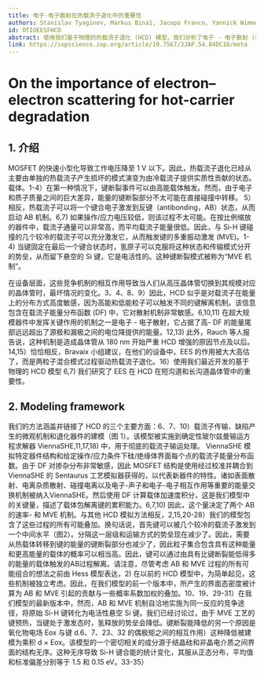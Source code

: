 ```yaml
---
title: 电子-电子散射在热载流子退化中的重要性
authors: Stanislav Tyaginov, Markus Bina1, Jacopo Franco, Yannick Wimmer, Ben Kaczer and Tibor Grasser
id: OTIOEESFHCD
abstract: 使用我们基于物理的热载流子退化 (HCD) 模型，我们分析了电子 - 电子散射 (EES) 对不同沟道长度晶体管中 HCD 的影响的重要性。该模型基于对载流子传输的彻底处理，并在确定性玻尔兹曼传输方程求解器 ViennaSHE 中实施。该模型捕获了两种相互竞争的 Si-H 键断裂机制：一种是由键的多重振动激发触发的，另一种是由于单个热载流子将一个键合电子激发到反键态。这些过程自洽地被认为是相同解离反应的竞争途径。为了分析 EES 工艺的重要性，我们使用了一系列具有相同架构但栅极长度不同的 nMOSFET。栅极长度在 44-300 nm 的宽范围内变化，以覆盖短沟道 MOSFET 以及更长的对应物。根据之前的发现，EES 在 180 nm 的沟道长度上开始变得重要。这种情况在目标门长度间隔中被捕获。我们的结果表明，单独的通道长度不是 EES 重要性的充分标准，并且还必须考虑应用的偏置条件。
link: https://iopscience.iop.org/article/10.7567/JJAP.54.04DC18/meta
---
```


# On the importance of electron–electron scattering for hot-carrier degradation

## 1. 介绍

MOSFET 的快速小型化导致工作电压降至 1 V 以下。因此，热载流子退化已经从主要由单独的热载流子产生损坏的模式演变为由冷载流子提供实质性贡献的状态。载体。1-4）在第一种情况下，键断裂事件可以由高能载体触发。然而，由于电子和质子质量之间的巨大差异，能量的键断裂部分不太可能在直接碰撞中转移。 5）相反，热载流子可以将一个键合电子激发到反键（antibonding，AB）状态，从而启动 AB 机制。6,7) 如果操作/应力电压较低，则该过程不太可能。在按比例缩放的器件中，载流子通量可以非常高，而平均载流子能量很低。因此，与 Si-H 键碰撞的几个较冷的载流子可以充分激发它，从而触发键的多重振动激发 (MVE)。1-4) 当键固定在最后一个键合状态时，氢原子可以克服将这种状态和传输模式分开的势垒，从而留下悬空的 Si 键，它是电活性的。这种键断裂模式被称为“MVE 机制”。

在设备层面，这些竞争机制的相互作用导致当人们从高压晶体管切换到其规模对应的晶体管时，最坏情况的变化。3、4、8、9）因此，HCD 似乎是对载流子在能量上的分布方式高度敏感，因为高能和低能粒子可以触发不同的键解离机制。该信息包含在载流子能量分布函数 (DF) 中，它对散射机制非常敏感。6,10,11) 在超大规模器件中发挥关键作用的机制之一是电子 - 电子散射，它占据了高- DF 的能量尾部远远超出了源极和漏极之间的电位降提供的能量。12,13)​​ 此外，Rauch 等人报告说，这种机制是造成晶体管从 180 nm 开始严重 HCD 增强的原因节点及以后。14,15）恰恰相反，Bravaix 小组建议，在他们的设备中，EES 的作用被大大高估了，而是两粒子混合模式过程驱动热载流子退化。16）使用我们最近开发的基于物理的 HCD 模型 6,7) 我们研究了 EES 在 HCD 在短沟道和长沟道晶体管中的重要性。

## 2. Modeling framework

我们的方法涵盖并链接了 HCD 的三个主要方面：6、7、10）载流子传输、缺陷产生的微观机制和退化器件的建模（图 1）。该模型被实施到确定性玻尔兹曼输运方程求解器 ViennaSHE,11,17,18) 中，用于彻底的载流子输运处理。 ViennaSHE 模拟特定器件结构和给定操作/应力条件下硅/绝缘体界面每个点的载流子能量分布函数。由于 DF 对掺杂分布非常敏感，因此 MOSFET 结构是使用经过校准并耦合到 ViennaSHE 的 Sentaurus 工艺模拟器获得的，以代表新器件的特性。诸如表面散射、电离杂质散射、碰撞电离以及电子-声子和电子-电子相互作用等重要的能量交换机制被纳入ViennaSHE。然后使用 DF 计算载体加速度积分，这是我们模型中的关键量，描述了载体包解离键的累积能力。6,7,10) 因此，这个量决定了两个 AB 的速率- 和 MVE 机制。与其他 HCD 模拟方法相反，2,15,20-28）我们的模型包含了这些过程的所有可能叠加。换句话说，首先键可以被几个较冷的载流子激发到一个中间水平（图2）。分隔这一层级和运输方式的势垒现在减少了。因此，需要从热载体转移到键的能量的键断裂部分也减少了，因此粒子集合包含具有这种能量和更高能量的载体的概率可以相当高。因此，键可以通过由具有比键断裂能低得多的能量的载体触发的AB过程解离。请注意，尽管考虑 AB 和 MVE 过程的所有可能组合的想法之前由 Hess 模型表达，2) 在以前的 HCD 模型中，为简单起见，这些机制被独立考虑。因此，在我们模型的前一个版本中，所产生的界面态密度被计算为 AB 和 MVE 引起的贡献与一些概率系数加权的叠加。10、19、29-31）在我们模型的最新版本中，然而，AB 和 MVE 机制自洽地实施为同一反应的竞争途径，将原始 Si-H 键转化为电活性悬空 Si 键。我们已经讨论过，由于 MVE 工艺的键预热，当键处于激发态时，氢释放的势垒会降低。键断裂能降低的另一个原因是氧化物电场 Eox 与键 d.6、7、23、32 的偶极矩之间的相互作用）这种降低被建模为乘积 d × Eox。该模型的一个密切相关的成分源于结晶硅和非晶电介质之间界面的结构无序。这种无序导致 Si-H 键合能的统计变化，其服从正态分布，平均值和标准偏差分别等于 1.5 和 0.15 eV。33-35）
